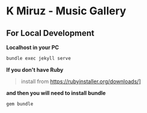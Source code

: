# K Miruz - Music Gallery

## For Local Development

**Localhost in your PC**

```bash
bundle exec jekyll serve
```


**If you don't have Ruby** 
> install from https://rubyinstaller.org/downloads/]


**and then you will need to install bundle** 

```bash
gem bundle
```